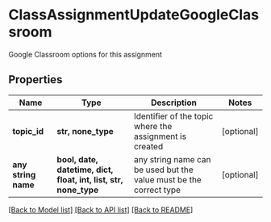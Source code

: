 # ClassAssignmentUpdateGoogleClassroom

Google Classroom options for this assignment

## Properties
Name | Type | Description | Notes
------------ | ------------- | ------------- | -------------
**topic_id** | **str, none_type** | Identifier of the topic where the assignment is created | [optional] 
**any string name** | **bool, date, datetime, dict, float, int, list, str, none_type** | any string name can be used but the value must be the correct type | [optional]

[[Back to Model list]](../README.md#documentation-for-models) [[Back to API list]](../README.md#documentation-for-api-endpoints) [[Back to README]](../README.md)


